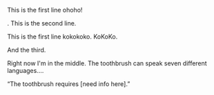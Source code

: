 This is the first line ohoho!


.
This is the second line.

This is the first line kokokoko.
KoKoKo.


And the third.

Right now I'm in the middle.
The toothbrush can speak seven different languages....

“The toothbrush requires [need info here].” 
